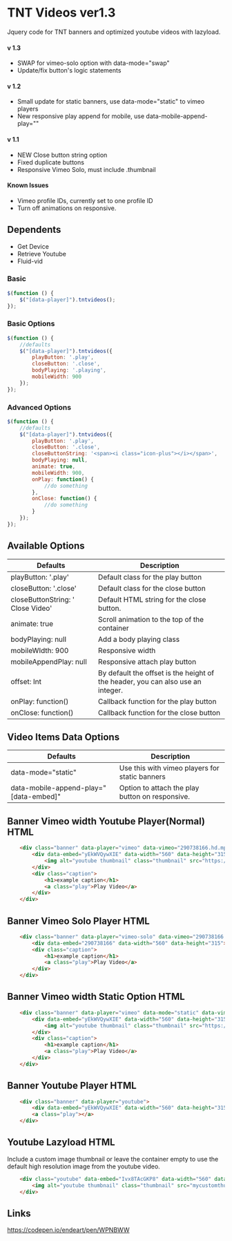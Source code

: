 # TNT Videos ver1.3
Jquery code for TNT banners and optimized youtube videos with lazyload.

#### v 1.3
- SWAP for vimeo-solo option with data-mode="swap"
- Update/fix button's logic statements

#### v 1.2
- Small update for static banners, use data-mode="static" to vimeo players
- New responsive play append for mobile, use data-mobile-append-play="" 

#### v 1.1
- NEW Close button string option
- Fixed duplicate buttons
- Responsive Vimeo Solo, must include .thumbnail 

#### Known Issues
- Vimeo profile IDs, currently set to one profile ID
- Turn off animations on responsive.

## Dependents
- Get Device 
- Retrieve Youtube
- Fluid-vid

### Basic 
```javascript
$(function () {			
	$("[data-player]").tntvideos();	
});
```

### Basic Options 
```javascript
$(function () {			
	//defaults
	$("[data-player]").tntvideos({		
		playButton: '.play',
		closeButton: '.close',
		bodyPlaying: '.playing',
		mobileWidth: 900
	});			
});
```

### Advanced Options
```javascript
$(function () {			
	//defaults
	$("[data-player]").tntvideos({		
		playButton: '.play',
		closeButton: '.close',
		closeButtonString: '<span><i class="icon-plus"></i></span>',
		bodyPlaying: null,
		animate: true,
		mobileWidth: 900,
		onPlay: function() {
			//do something
		},
		onClose: function() {
			//do something
		}
	});			
});
```

## Available Options
|  Defaults | Description  |
| ------------ | ------------ |
| playButton: '.play'  | Default class for the play button  |
| closeButton: '.close' |  Default class for the close button |
| closeButtonString: '<i class="icon-plus"></i> Close Video' | Default HTML string for the close button.
| animate: true  | Scroll animation to the top of the container  |
| bodyPlaying: null | Add a body playing class |
| mobileWIdth: 900 | Responsive width |
| mobileAppendPlay: null | Responsive attach play button |
| offset: Int | By default the offset is the height of the header, you can also use an integer.  |
| onPlay: function() | Callback function for the play button  |
| onClose: function() | Callback function for the close button |

## Video Items Data Options
|  Defaults | Description  |
| ------------ | ------------ |
| data-mode="static" | Use this with vimeo players for static banners  |
| data-mobile-append-play="[data-embed]" | Option to attach the play button on responsive.  |

## Banner Vimeo width Youtube Player(Normal) HTML
```html
    <div class="banner" data-player="vimeo" data-vimeo="290738166.hd.mp4?s=ee27ae407692d8723a18b6c5e43356c7caac01a6">
    	<div data-embed="yEkWVQywXIE" data-width="560" data-height="315">
    		<img alt="youtube thumbnail" class="thumbnail" src="https://img.youtube.com/vi/yEkWVQywXIE/maxresdefault.jpg">
    	</div>
    	<div class="caption">
    		<h1>example caption</h1>
    		<a class="play">Play Video</a>
    	</div>
    </div>
```
    
## Banner Vimeo Solo Player HTML
```html
    <div class="banner" data-player="vimeo-solo" data-vimeo="290738166.hd.mp4?s=ee27ae407692d8723a18b6c5e43356c7caac01a6">
    	<div data-embed="290738166" data-width="560" data-height="315"></div>
    	<div class="caption">
    		<h1>example caption</h1>
    		<a class="play">Play Video</a>
    	</div>
    </div> 
```

## Banner Vimeo width Static Option HTML
```html
    <div class="banner" data-player="vimeo" data-mode="static" data-vimeo="null">
    	<div data-embed="yEkWVQywXIE" data-width="560" data-height="315">
    		<img alt="youtube thumbnail" class="thumbnail" src="https://img.youtube.com/vi/yEkWVQywXIE/maxresdefault.jpg">
    	</div>
    	<div class="caption">
    		<h1>example caption</h1>
    		<a class="play">Play Video</a>
    	</div>
    </div>
```

## Banner Youtube Player HTML
```html
    <div class="banner" data-player="youtube">
    	<div data-embed="yEkWVQywXIE" data-width="560" data-height="315"></div>
    	<a class="play"></a>
    </div> 
```    

## Youtube Lazyload HTML
Include a custom image thumbnail or leave the container empty to use the default high resolution image from the youtube video.
```html
	<div class="youtube" data-embed="Ivx8TAcGKP8" data-width="560" data-height="315">
		<img alt="youtube thumbnail" class="thumbnail" src="mycustomthumbnail.jpg">
	</div>
```

## Links
https://codepen.io/endeart/pen/WPNBWW
